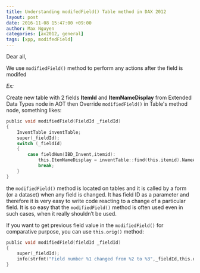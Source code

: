 ```yaml
---
title: Understanding modifedField() Table method in DAX 2012
layout: post
date: 2016-11-08 15:47:00 +09:00
author: Max Nguyen
categories: [ax2012, general]
tags: [xpp, modifedField]
---
```


Dear all,

We use `modifiedField()` method to perform any actions  after the field is modifed  

*Ex:*

Create new table with 2 fields **ItemId** and **ItemNameDisplay**  from Extended Data Types node in AOT then Override `modifiedField()` in Table's method node, something likes:

``` c
public void modifiedField(FieldId _fieldId)
{
    InventTable inventTable;
    super(_fieldId);
    switch (_fieldId)
    {
        case fieldNum(IBD_Invent,itemid):
            this.ItemNameDisplay = inventTable::find(this.itemid).NameAlias;
            break;
    }
}
```

the `modifiedField()` method is located on tables and it is called by a form (or a dataset) when any field is changed. It has field ID as a parameter and therefore it is very easy to write code reacting to a change of a particular field. It is so easy that the `modifiedField()` method is often used even in such cases, when it really shouldn’t be used.  

If you want to get previous field value in the `modifiedField()` for comparative purpose, you can use `this.orig()` method:

```c
public void modifiedField(fieldId _fieldId)
{
    super(_fieldId);
    info(strfmt("Field number %1 changed from %2 to %3",_fieldId,this.orig().(_fieldId),this.(_fieldId)));
}
```
